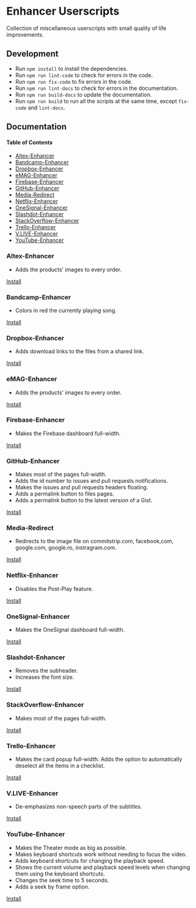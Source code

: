 # Enhancer Userscripts

Collection of miscellaneous userscripts with small quality of life improvements.

## Development

-   Run `npm install` to install the dependencies.
-   Run `npm run lint-code` to check for errors in the code.
-   Run `npm run fix-code` to fix errors in the code.
-   Run `npm run lint-docs` to check for errors in the documentation.
-   Run `npm run build-docs` to update the documentation.
-   Run `npm run build` to run all the scripts at the same time, except
    `fix-code` and `lint-docs`.

## Documentation

<!-- Generated by documentation.js. Update this documentation by updating the source code. -->

#### Table of Contents

-   [Altex-Enhancer](#altex-enhancer)
-   [Bandcamp-Enhancer](#bandcamp-enhancer)
-   [Dropbox-Enhancer](#dropbox-enhancer)
-   [eMAG-Enhancer](#emag-enhancer)
-   [Firebase-Enhancer](#firebase-enhancer)
-   [GitHub-Enhancer](#github-enhancer)
-   [Media-Redirect](#media-redirect)
-   [Netflix-Enhancer](#netflix-enhancer)
-   [OneSignal-Enhancer](#onesignal-enhancer)
-   [Slashdot-Enhancer](#slashdot-enhancer)
-   [StackOverflow-Enhancer](#stackoverflow-enhancer)
-   [Trello-Enhancer](#trello-enhancer)
-   [V.LIVE-Enhancer](#vlive-enhancer)
-   [YouTube-Enhancer](#youtube-enhancer)

### Altex-Enhancer

-   Adds the products' images to every order.

[Install](https://raw.githubusercontent.com/revolter/EnhancerUserscripts/master/scripts/Altex/Altex_Enhancer.user.js)

### Bandcamp-Enhancer

-   Colors in red the currently playing song.

[Install](https://raw.githubusercontent.com/revolter/EnhancerUserscripts/master/scripts/Bandcamp/Bandcamp_Enhancer.user.js)

### Dropbox-Enhancer

-   Adds download links to the files from a shared link.

[Install](https://raw.githubusercontent.com/revolter/EnhancerUserscripts/master/scripts/Dropbox/Dropbox_Enhancer.user.js)

### eMAG-Enhancer

-   Adds the products' images to every order.

[Install](https://raw.githubusercontent.com/revolter/EnhancerUserscripts/master/scripts/eMAG/eMAG_Enhancer.user.js)

### Firebase-Enhancer

-   Makes the Firebase dashboard full-width.

[Install](https://raw.githubusercontent.com/revolter/EnhancerUserscripts/master/scripts/Firebase/Firebase_Enhancer.user.js)

### GitHub-Enhancer

-   Makes most of the pages full-width.
-   Adds the id number to issues and pull requests notifications.
-   Makes the issues and pull requests headers floating.
-   Adds a permalink button to files pages.
-   Adds a permalink button to the latest version of a Gist.

[Install](https://raw.githubusercontent.com/revolter/EnhancerUserscripts/master/scripts/GitHub/GitHub_Enhancer.user.js)

### Media-Redirect

-   Redirects to the image file on commitstrip.com, facebook,com, google.com,
    google.ro, instragram.com.

[Install](https://raw.githubusercontent.com/revolter/EnhancerUserscripts/master/scripts/Media_Redirect/Media_Redirect.user.js)

### Netflix-Enhancer

-   Disables the Post-Play feature.

[Install](https://raw.githubusercontent.com/revolter/EnhancerUserscripts/master/scripts/Netflix/Netflix_Enhancer.user.js)

### OneSignal-Enhancer

-   Makes the OneSignal dashboard full-width.

[Install](https://raw.githubusercontent.com/revolter/EnhancerUserscripts/master/scripts/OneSignal/OneSignal_Enhancer.user.js)

### Slashdot-Enhancer

-   Removes the subheader.
-   Increases the font size.

[Install](https://raw.githubusercontent.com/revolter/EnhancerUserscripts/master/scripts/Slashdot/Slashdot_Enhancer.user.js)

### StackOverflow-Enhancer

-   Makes most of the pages full-width.

[Install](https://raw.githubusercontent.com/revolter/EnhancerUserscripts/master/scripts/StackOverflow/StackOverflow_Enhancer.user.js)

### Trello-Enhancer

-   Makes the card popup full-width. Adds the option to automatically deselect
    all the items in a checklist.

[Install](https://raw.githubusercontent.com/revolter/EnhancerUserscripts/master/scripts/Trello/Trello_Enhancer.user.js)

### V.LIVE-Enhancer

-   De-emphasizes non-speech parts of the subtitles.

[Install](https://raw.githubusercontent.com/revolter/EnhancerUserscripts/master/scripts/V_LIVE/V_LIVE_Enhancer.user.js)

### YouTube-Enhancer

-   Makes the Theater mode as big as possible.
-   Makes keyboard shortcuts work without needing to focus the video.
-   Adds keyboard shortcuts for changing the playback speed.
-   Shows the current volume and playback speed levels when changing them using
    the keyboard shortcuts.
-   Changes the seek time to 5 seconds.
-   Adds a seek by frame option.

[Install](https://raw.githubusercontent.com/revolter/EnhancerUserscripts/master/scripts/YouTube/YouTube_Enhancer.user.js)
